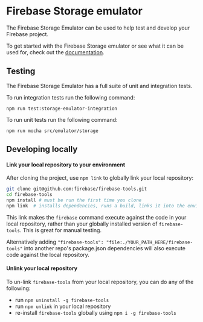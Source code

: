 # Firebase Storage emulator

The Firebase Storage Emulator can be used to help test and develop your Firebase project.

To get started with the Firebase Storage emulator or see what it can be used for,
check out the [documentation](https://firebase.google.com/docs/emulator-suite/connect_storage).

## Testing

The Firebase Storage Emulator has a full suite of unit and integration tests.

To run integration tests run the following command:

```base
npm run test:storage-emulator-integration
```

To run unit tests run the following command:

```base
npm run mocha src/emulator/storage
```

## Developing locally

#### Link your local repository to your environment

After cloning the project, use `npm link` to globally link your local
repository:

```bash
git clone git@github.com:firebase/firebase-tools.git
cd firebase-tools
npm install # must be run the first time you clone
npm link  # installs dependencies, runs a build, links it into the environment
```

This link makes the `firebase` command execute against the code in your local
repository, rather than your globally installed version of `firebase-tools`.
This is great for manual testing.

Alternatively adding `"firebase-tools": "file:./YOUR_PATH_HERE/firebase-tools"`
into another repo's package.json dependencies will also execute code against the local repository.

#### Unlink your local repository

To un-link `firebase-tools` from your local repository, you can do any of the
following:

*   run `npm uninstall -g firebase-tools`
*   run `npm unlink` in your local repository
*   re-install `firebase-tools` globally using `npm i -g firebase-tools`

